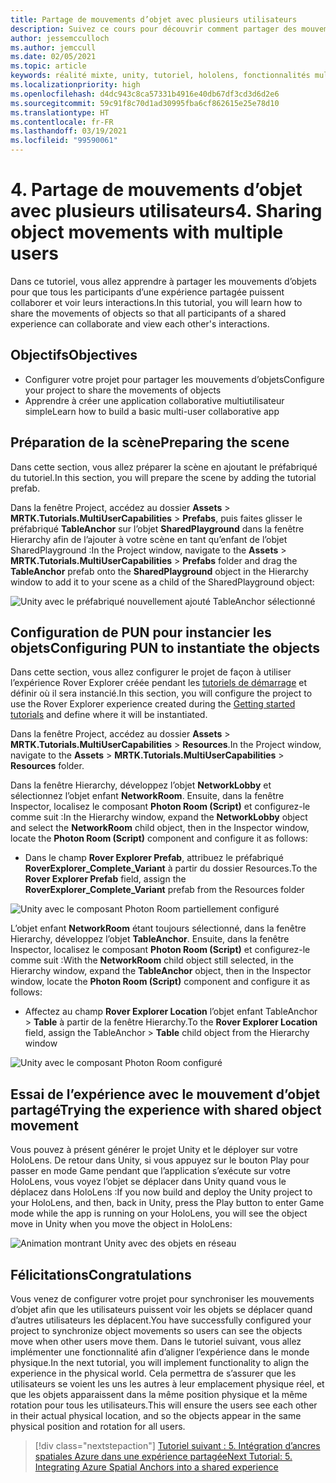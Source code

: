 ```yaml
---
title: Partage de mouvements d’objet avec plusieurs utilisateurs
description: Suivez ce cours pour découvrir comment partager des mouvements d’objets avec plusieurs utilisateurs dans une application HoloLens 2.
author: jessemcculloch
ms.author: jemccull
ms.date: 02/05/2021
ms.topic: article
keywords: réalité mixte, unity, tutoriel, hololens, fonctionnalités multi-utilisateurs, Photon, MRTK, mixed reality toolkit, UWP, ancres spatiales Azure
ms.localizationpriority: high
ms.openlocfilehash: d4dc943c8ca57331b4916e40db67df3cd3d6d2e6
ms.sourcegitcommit: 59c91f8c70d1ad30995fba6cf862615e25e78d10
ms.translationtype: HT
ms.contentlocale: fr-FR
ms.lasthandoff: 03/19/2021
ms.locfileid: "99590061"
---
```

# <a name="4-sharing-object-movements-with-multiple-users"></a><span data-ttu-id="2f427-104">4. Partage de mouvements d’objet avec plusieurs utilisateurs</span><span class="sxs-lookup"><span data-stu-id="2f427-104">4. Sharing object movements with multiple users</span></span>

<span data-ttu-id="2f427-105">Dans ce tutoriel, vous allez apprendre à partager les mouvements d’objets pour que tous les participants d’une expérience partagée puissent collaborer et voir leurs interactions.</span><span class="sxs-lookup"><span data-stu-id="2f427-105">In this tutorial, you will learn how to share the movements of objects so that all participants of a shared experience can collaborate and view each other's interactions.</span></span>

## <a name="objectives"></a><span data-ttu-id="2f427-106">Objectifs</span><span class="sxs-lookup"><span data-stu-id="2f427-106">Objectives</span></span>

* <span data-ttu-id="2f427-107">Configurer votre projet pour partager les mouvements d’objets</span><span class="sxs-lookup"><span data-stu-id="2f427-107">Configure your project to share the movements of objects</span></span>
* <span data-ttu-id="2f427-108">Apprendre à créer une application collaborative multiutilisateur simple</span><span class="sxs-lookup"><span data-stu-id="2f427-108">Learn how to build a basic multi-user collaborative app</span></span>

## <a name="preparing-the-scene"></a><span data-ttu-id="2f427-109">Préparation de la scène</span><span class="sxs-lookup"><span data-stu-id="2f427-109">Preparing the scene</span></span>

<span data-ttu-id="2f427-110">Dans cette section, vous allez préparer la scène en ajoutant le préfabriqué du tutoriel.</span><span class="sxs-lookup"><span data-stu-id="2f427-110">In this section, you will prepare the scene by adding the tutorial prefab.</span></span>

<span data-ttu-id="2f427-111">Dans la fenêtre Project, accédez au dossier **Assets** > **MRTK.Tutorials.MultiUserCapabilities** > **Prefabs**, puis faites glisser le préfabriqué **TableAnchor** sur l’objet **SharedPlayground** dans la fenêtre Hierarchy afin de l’ajouter à votre scène en tant qu’enfant de l’objet SharedPlayground :</span><span class="sxs-lookup"><span data-stu-id="2f427-111">In the Project window, navigate to the **Assets** > **MRTK.Tutorials.MultiUserCapabilities** > **Prefabs** folder and drag the **TableAnchor** prefab onto the **SharedPlayground** object in the Hierarchy window to add it to your scene as a child of the SharedPlayground object:</span></span>

![Unity avec le préfabriqué nouvellement ajouté TableAnchor sélectionné](images/mr-learning-sharing/sharing-04-section1-step1-1.png)

## <a name="configuring-pun-to-instantiate-the-objects"></a><span data-ttu-id="2f427-113">Configuration de PUN pour instancier les objets</span><span class="sxs-lookup"><span data-stu-id="2f427-113">Configuring PUN to instantiate the objects</span></span>

<span data-ttu-id="2f427-114">Dans cette section, vous allez configurer le projet de façon à utiliser l’expérience Rover Explorer créée pendant les [tutoriels de démarrage](mr-learning-base-01.md) et définir où il sera instancié.</span><span class="sxs-lookup"><span data-stu-id="2f427-114">In this section, you will configure the project to use the Rover Explorer experience created during the [Getting started tutorials](mr-learning-base-01.md) and define where it will be instantiated.</span></span>

<span data-ttu-id="2f427-115">Dans la fenêtre Project, accédez au dossier **Assets** > **MRTK.Tutorials.MultiUserCapabilities** > **Resources**.</span><span class="sxs-lookup"><span data-stu-id="2f427-115">In the Project window, navigate to the **Assets** > **MRTK.Tutorials.MultiUserCapabilities** > **Resources** folder.</span></span>

<span data-ttu-id="2f427-116">Dans la fenêtre Hierarchy, développez l’objet **NetworkLobby** et sélectionnez l’objet enfant **NetworkRoom**. Ensuite, dans la fenêtre Inspector, localisez le composant **Photon Room (Script)** et configurez-le comme suit :</span><span class="sxs-lookup"><span data-stu-id="2f427-116">In the Hierarchy window, expand the **NetworkLobby** object and select the **NetworkRoom** child object, then in the Inspector window, locate the **Photon Room (Script)** component and configure it as follows:</span></span>

* <span data-ttu-id="2f427-117">Dans le champ **Rover Explorer Prefab**, attribuez le préfabriqué **RoverExplorer_Complete_Variant** à partir du dossier Resources.</span><span class="sxs-lookup"><span data-stu-id="2f427-117">To the **Rover Explorer Prefab** field, assign the **RoverExplorer_Complete_Variant** prefab from the Resources folder</span></span>

![Unity avec le composant Photon Room partiellement configuré](images/mr-learning-sharing/sharing-04-section2-step1-1.png)

<span data-ttu-id="2f427-119">L’objet enfant **NetworkRoom** étant toujours sélectionné, dans la fenêtre Hierarchy, développez l’objet **TableAnchor**. Ensuite, dans la fenêtre Inspector, localisez le composant **Photon Room (Script)** et configurez-le comme suit :</span><span class="sxs-lookup"><span data-stu-id="2f427-119">With the **NetworkRoom** child object still selected, in the Hierarchy window, expand the **TableAnchor** object, then in the Inspector window, locate the **Photon Room (Script)** component and configure it as follows:</span></span>

* <span data-ttu-id="2f427-120">Affectez au champ **Rover Explorer Location** l’objet enfant TableAnchor > **Table** à partir de la fenêtre Hierarchy.</span><span class="sxs-lookup"><span data-stu-id="2f427-120">To the **Rover Explorer Location** field, assign the TableAnchor > **Table** child object from the Hierarchy window</span></span>

![Unity avec le composant Photon Room configuré](images/mr-learning-sharing/sharing-04-section2-step1-2.png)

## <a name="trying-the-experience-with-shared-object-movement"></a><span data-ttu-id="2f427-122">Essai de l’expérience avec le mouvement d’objet partagé</span><span class="sxs-lookup"><span data-stu-id="2f427-122">Trying the experience with shared object movement</span></span>

<span data-ttu-id="2f427-123">Vous pouvez à présent générer le projet Unity et le déployer sur votre HoloLens. De retour dans Unity, si vous appuyez sur le bouton Play pour passer en mode Game pendant que l’application s’exécute sur votre HoloLens, vous voyez l’objet se déplacer dans Unity quand vous le déplacez dans HoloLens :</span><span class="sxs-lookup"><span data-stu-id="2f427-123">If you now build and deploy the Unity project to your HoloLens, and then, back in Unity, press the Play button to enter Game mode while the app is running on your HoloLens, you will see the object move in Unity when you move the object in HoloLens:</span></span>

![Animation montrant Unity avec des objets en réseau](images/mr-learning-sharing/sharing-04-section3-step1-1.gif)

## <a name="congratulations"></a><span data-ttu-id="2f427-125">Félicitations</span><span class="sxs-lookup"><span data-stu-id="2f427-125">Congratulations</span></span>

<span data-ttu-id="2f427-126">Vous venez de configurer votre projet pour synchroniser les mouvements d’objet afin que les utilisateurs puissent voir les objets se déplacer quand d’autres utilisateurs les déplacent.</span><span class="sxs-lookup"><span data-stu-id="2f427-126">You have successfully configured your project to synchronize object movements so users can see the objects move when other users move them.</span></span> <span data-ttu-id="2f427-127">Dans le tutoriel suivant, vous allez implémenter une fonctionnalité afin d’aligner l’expérience dans le monde physique.</span><span class="sxs-lookup"><span data-stu-id="2f427-127">In the next tutorial, you will implement functionality to align the experience in the physical world.</span></span> <span data-ttu-id="2f427-128">Cela permettra de s’assurer que les utilisateurs se voient les uns les autres à leur emplacement physique réel, et que les objets apparaissent dans la même position physique et la même rotation pour tous les utilisateurs.</span><span class="sxs-lookup"><span data-stu-id="2f427-128">This will ensure the users see each other in their actual physical location, and so the objects appear in the same physical position and rotation for all users.</span></span>

> [!div class="nextstepaction"]
> [<span data-ttu-id="2f427-129">Tutoriel suivant : 5. Intégration d’ancres spatiales Azure dans une expérience partagée</span><span class="sxs-lookup"><span data-stu-id="2f427-129">Next Tutorial: 5. Integrating Azure Spatial Anchors into a shared experience</span></span>](mr-learning-sharing-05.md)
